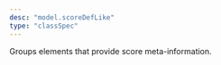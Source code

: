 ```yaml
---
desc: "model.scoreDefLike"
type: "classSpec"
---
```


Groups elements that provide score meta-information.